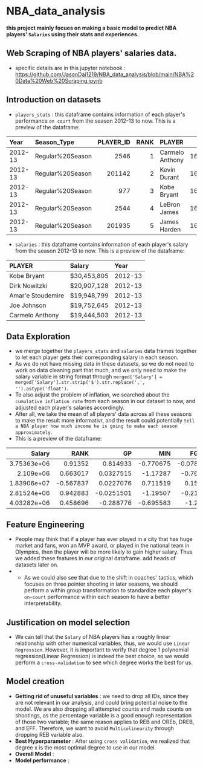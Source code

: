 # NBA_data_analysis
**this project mainly focues on making a basic model to predict NBA players' `Salaries` using their stats and experiences.**

## Web Scraping of NBA players' salaries data.
- specific details are in this jupyter notebook : https://github.com/JasonDai1219/NBA_data_analysis/blob/main/NBA%20Data%20Web%20Scraping.ipynb

## Introduction on datasets
- `players_stats` : this dataframe contains information of each player's performance `on court` from the season 2012-13 to now. This is a preview of the dataframe:

| Year    | Season_Type      |   PLAYER_ID |   RANK | PLAYER          |    TEAM_ID | TEAM   |   GP |   MIN |   FGM |   FGA |   FG_PCT |   FG3M |   FG3A |   FG3_PCT |   FTM |   FTA |   FT_PCT |   OREB |   DREB |   REB |   AST |   STL |   BLK |   TOV |   PTS |   EFF |
|:--------|:-----------------|------------:|-------:|:----------------|-----------:|:-------|-----:|------:|------:|------:|---------:|-------:|-------:|----------:|------:|------:|---------:|-------:|-------:|------:|------:|------:|------:|------:|------:|------:|
| 2012-13 | Regular%20Season |        2546 |      1 | Carmelo Anthony | 1610612752 | NYK    |   67 |  37   |  10   |  22.2 |    0.449 |    2.3 |    6.2 |     0.379 |   6.3 |   7.6 |    0.83  |    2   |    4.9 |   6.9 |   2.6 |   0.8 |   0.5 |   2.6 |  28.7 |  23.2 |
| 2012-13 | Regular%20Season |      201142 |      2 | Kevin Durant    | 1610612760 | OKC    |   81 |  38.5 |   9   |  17.7 |    0.51  |    1.7 |    4.1 |     0.416 |   8.4 |   9.3 |    0.905 |    0.6 |    7.3 |   7.9 |   4.6 |   1.4 |   1.3 |   3.5 |  28.1 |  30.4 |
| 2012-13 | Regular%20Season |         977 |      3 | Kobe Bryant     | 1610612747 | LAL    |   78 |  38.6 |   9.5 |  20.4 |    0.463 |    1.7 |    5.2 |     0.324 |   6.7 |   8   |    0.839 |    0.8 |    4.7 |   5.6 |   6   |   1.4 |   0.3 |   3.7 |  27.3 |  24.6 |
| 2012-13 | Regular%20Season |        2544 |      4 | LeBron James    | 1610612748 | MIA    |   76 |  37.9 |  10.1 |  17.8 |    0.565 |    1.4 |    3.3 |     0.406 |   5.3 |   7   |    0.753 |    1.3 |    6.8 |   8   |   7.3 |   1.7 |   0.9 |   3   |  26.8 |  32.2 |
| 2012-13 | Regular%20Season |      201935 |      5 | James Harden    | 1610612745 | HOU    |   78 |  38.3 |   7.5 |  17.1 |    0.438 |    2.3 |    6.2 |     0.368 |   8.6 |  10.2 |    0.851 |    0.8 |    4.1 |   4.9 |   5.8 |   1.8 |   0.5 |   3.8 |  25.9 |  24   |

- `salaries` : this dataframe contains information of each player's salary from the season 2012-13 to now. This is a preview of the dataframe: 

| PLAYER            | Salary      | Year    |
|:------------------|:------------|:--------|
| Kobe Bryant       | $30,453,805 | 2012-13 |
| Dirk Nowitzki     | $20,907,128 | 2012-13 |
| Amar'e Stoudemire | $19,948,799 | 2012-13 |
| Joe Johnson       | $19,752,645 | 2012-13 |
| Carmelo Anthony   | $19,444,503 | 2012-13 |

## Data Exploration
- we merge together the `players_stats` and `salaries` data frames together to let each player gets their corresponding salary in each season.
- As we do not have missing data in these datasets, so we do not need to work on data cleaning part that much, and we only need to make the salary variable in string format through `merged['Salary'] = merged['Salary'].str.strip('$').str.replace(',', '').astype('float')`.
- To also adjust the problem of inflation, we searched about the `cumulative inflation rate` from each season in our dataset to now, and adjusted each player's salaries accordingly.
- After all, we take the mean of all players' data across all these seasons to make the result more informativr, and the result could potentially `tell a NBA player how much income he is going to make each season approximately`.
- This is a preview of the dataframe:

|      Salary |      RANK |         GP |       MIN |     FG_PCT |   FG3_PCT |      FT_PCT |      OREB |      DREB |        AST |       STL |       BLK |       TOV |       PTS |   Played_In_Popular_Teams |   Won_MVP_award |   Played_Olympics |
|------------:|----------:|-----------:|----------:|-----------:|----------:|------------:|----------:|----------:|-----------:|----------:|----------:|----------:|----------:|--------------------------:|----------------:|------------------:|
| 3.75363e+06 |  0.91352  |  0.814933  | -0.770675 | -0.0784768 | 0.531369  |  0.82034    | -0.698194 | -0.987298 | -0.790909  | -0.413947 | -0.626728 | -0.874567 | -0.478262 |                  0        |               0 |                 0 |
| 2.109e+06   |  0.663017 |  0.0327515 | -1.17287  | -0.762889  | 0.306974  | -0.00700681 | -0.792046 | -1.18323  | -0.0219887 | -0.742556 | -0.705457 | -0.20952  | -0.650934 |                  0.666667 |               0 |                 0 |
| 1.83906e+07 | -0.567837 |  0.0227076 |  0.711519 |  0.155929  | 0.105393  | -0.501267   |  1.24518  |  0.425028 |  0.114553  | -0.145064 |  0.294035 |  0.159685 |  0.313308 |                  0        |               0 |                 0 |
| 2.81524e+06 |  0.942883 | -0.0251501 | -1.19507  | -0.213087  | 0.71094   | -0.527344   | -0.892658 | -1.27417  | -0.31163   | -0.324725 | -0.81229  | -0.572335 | -0.861853 |                  0        |               0 |                 0 |
| 4.03282e+06 |  0.458696 | -0.288776  | -0.695583 | -1.21522   | 0.0399091 |  0.944083   | -0.53713  | -0.502908 | -0.856242  | -0.640677 | -0.336529 | -0.725937 | -0.762757 |                  0.5      |               0 |                 0 |

## Feature Engineering

- People may think that if a player has ever played in a city that has huge market and fans, won an MVP award, or played in the national team in Olympics, then the player will be more likely to gain higher salary. Thus we added these features in our original dataframe.
add heads of datasets later on.
- - As we could also see that due to the shift in coaches' tactics, which focuses on three pointer shooting in later seasons, we should perform a within group transformation to standardize each player's `on-court` performance within each season to have a better interpretability.

## Justification on model selection
- We can tell that the `Salary` of NBA players has a roughly linear relationship with other numerical variables, thus, we would use `Linear Regression`. However, it is important to verify that degree 1 polynomial regression(Linear Regression) is indeed the best choice, so we would perform a `cross-validation` to see which degree works the best for us.

## Model creation
- **Getting rid of unuseful variables** : we need to drop all IDs, since they are not relevant in our analysis, and could bring potential noise to the model. We are also dropping all attempted counts and made counts on shootings, as the percentage variable is a good enough representation of those two variable; the same reason applies to REB and OREb, DREB, and EFF. Therefore, we want to avoid `Multicolinearity` through dropping REB variable also.
- **Best Hyperparameter** : After using `cross validation`, we realized that degree x is the most optimal degree to use in our model.
- **Overall Model** : 
- **Model performance** : 
